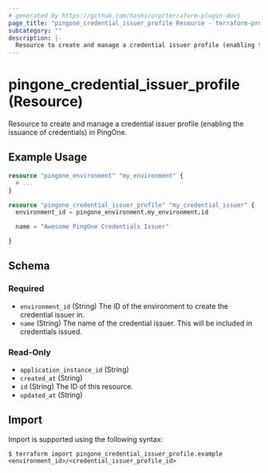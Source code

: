 ```yaml
---
# generated by https://github.com/hashicorp/terraform-plugin-docs
page_title: "pingone_credential_issuer_profile Resource - terraform-provider-pingone"
subcategory: ""
description: |-
  Resource to create and manage a credential issuer profile (enabling the issuance of credentials) in PingOne.
---
```


# pingone_credential_issuer_profile (Resource)

Resource to create and manage a credential issuer profile (enabling the issuance of credentials) in PingOne.

## Example Usage

```terraform
resource "pingone_environment" "my_environment" {
  # ...
}

resource "pingone_credential_issuer_profile" "my_credential_issuer" {
  environment_id = pingone_environment.my_environment.id

  name = "Awesome PingOne Credentials Issuer"

}
```

<!-- schema generated by tfplugindocs -->
## Schema

### Required

- `environment_id` (String) The ID of the environment to create the credential issuer in.
- `name` (String) The name of the credential issuer. This will be included in credentials issued.

### Read-Only

- `application_instance_id` (String)
- `created_at` (String)
- `id` (String) The ID of this resource.
- `updated_at` (String)

## Import

Import is supported using the following syntax:

```shell
$ terraform import pingone_credential_issuer_profile.example <environment_id>/<credential_issuer_profile_id>
```
